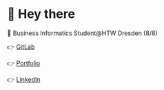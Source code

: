 # :wave: Hey there

:school_satchel: Business Informatics Student@HTW Dresden (8/8)

:point_right: [GitLab](https://gitlab.com/klemenstraeger)

:point_right: [Portfolio](https://www.klemenstraeger.dev/)

:point_right: [LinkedIn](https://www.linkedin.com/in/klemens-tr%C3%A4ger-003b68198/)



